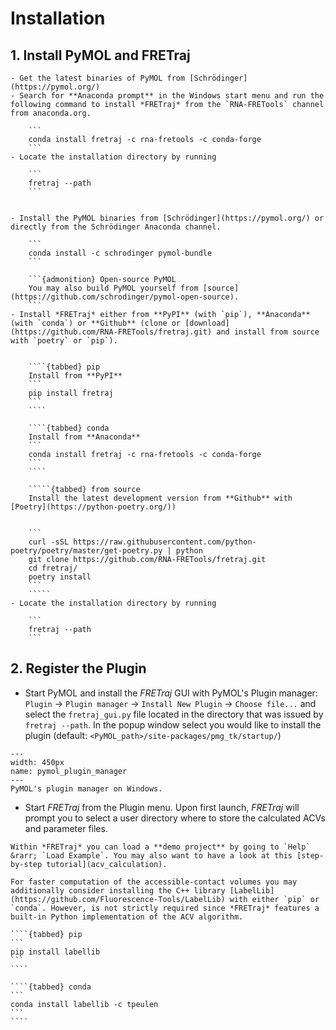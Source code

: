 # Installation

## 1. Install PyMOL and FRETraj
````{tabbed} For Windows
- Get the latest binaries of PyMOL from [Schrödinger](https://pymol.org/)
- Search for **Anaconda prompt** in the Windows start menu and run the following command to install *FRETraj* from the `RNA-FRETools` channel from anaconda.org.

    ```
    conda install fretraj -c rna-fretools -c conda-forge
    ```
- Locate the installation directory by running

    ```
    fretraj --path
    ```
````

``````{tabbed} For Linux and macOS

- Install the PyMOL binaries from [Schrödinger](https://pymol.org/) or directly from the Schrödinger Anaconda channel. 

    ```
    conda install -c schrodinger pymol-bundle
    ```

    ```{admonition} Open-source PyMOL
    You may also build PyMOL yourself from [source](https://github.com/schrodinger/pymol-open-source).
    ```
- Install *FRETraj* either from **PyPI** (with `pip`), **Anaconda** (with `conda`) or **Github** (clone or [download](https://github.com/RNA-FRETools/fretraj.git) and install from source with `poetry` or `pip`).
  

    ````{tabbed} pip
    Install from **PyPI**
    ```
    pip install fretraj
    ```
    ````

    ````{tabbed} conda
    Install from **Anaconda**
    ```
    conda install fretraj -c rna-fretools -c conda-forge
    ```
    ```` 

    `````{tabbed} from source
    Install the latest development version from **Github** with [Poetry](https://python-poetry.org/))
    

    ```
    curl -sSL https://raw.githubusercontent.com/python-poetry/poetry/master/get-poetry.py | python
    git clone https://github.com/RNA-FRETools/fretraj.git
    cd fretraj/
    poetry install
    ```
    `````
- Locate the installation directory by running

    ```
    fretraj --path
    ```
``````


## 2. Register the Plugin
- Start PyMOL and install the *FRETraj* GUI with PyMOL's Plugin manager: `Plugin` &rarr; `Plugin manager` &rarr; `Install New Plugin` &rarr; `Choose file...` and select the `fretraj_gui.py` file located in the directory that was issued by `fretraj --path`. In the popup window select you would like to install the plugin (default: `<PyMOL_path>/site-packages/pmg_tk/startup/`)

```{figure} ../images/pymol_plugin_manager.png
---
width: 450px
name: pymol_plugin_manager
---
PyMOL's plugin manager on Windows.
```
- Start *FRETraj* from the Plugin menu. Upon first launch, *FRETraj* will prompt you to select a user directory where to store the calculated ACVs and parameter files. 

```{tip}
Within *FRETraj* you can load a **demo project** by going to `Help` &rarr; `Load Example`. You may also want to have a look at this [step-by-step tutorial](acv_calculation).
```

`````{admonition} Accelerated ACV calculation with LabelLib
For faster computation of the accessible-contact volumes you may additionally consider installing the C++ library [LabelLib](https://github.com/Fluorescence-Tools/LabelLib) with either `pip` or `conda`. However, is not strictly required since *FRETraj* features a built-in Python implementation of the ACV algorithm.

````{tabbed} pip
```
pip install labellib
```
````

````{tabbed} conda
```
conda install labellib -c tpeulen
```
````
`````

